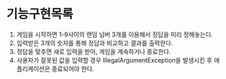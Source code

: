 # 기능구현목록

1. 게임을 시작하면 1-9사이의 랜덤 넘버 3개를 이용해서 정답을 미리 정해놓는다.
2. 입력받은 3개의 숫자를 통해 정답과 비교하고 결과를 출력한다.
3. 정답을 맞추면 새로 입력을 받아, 게임을 계속하거나 종료한다.
4. 사용자가 잘못된 값을 입력할 경우 IllegalArgumentException을 발생시킨 후 애플리케이션은 종료되어야 한다.